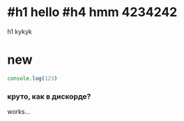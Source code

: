 ﻿#h1 hello
#h4 hmm
4234242
=================
h1 kykyk

new
====
```js
console.log(123)
```
### круто, как в дискорде?

works...